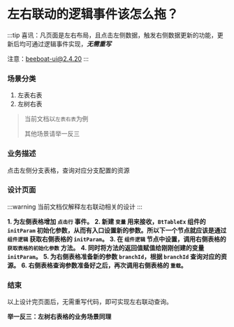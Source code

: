 # 左右联动的逻辑事件该怎么拖？

:::tip
喜讯：凡页面是左右布局，且点击左侧数据，触发右侧数据更新的功能，更新后均可通过逻辑事件实现，***无需重写***

注意：beeboat-ui@2.4.20
:::

### 场景分类

1. 左表右表
2. 左树右表

> 当前文档以`左表右表`为例
>
> 其他场景请举一反三
>

### 业务描述
点击左侧分支表格，查询对应分支配置的资源
<drawing-bed src="20240410/1.png" alt="20240410/1.png"/>

### 设计页面
:::warning
当前文档仅解释左右联动相关的设计
:::

**1. 为左侧表格增加 `点击行` 事件。**
<drawing-bed src="20240410/2.png" alt="20240410/2.png"/>
**2. 新建 `变量` 用来接收，`BtTableEx` 组件的 `initParam` 初始化参数，从而有入口设置新的参数。所以下一个节点就应该是通过 `组件逻辑` 获取右侧表格的 `initParam`。**
<drawing-bed src="20240410/3.png" alt="20240410/3.png"/>
**3. 在 `组件逻辑` 节点中设置，调用右侧表格的 `获取表格的初始化参数` 方法。**
<drawing-bed src="20240410/4.png" alt="20240410/4.png"/>
**4. 同时将方法的返回值赋值给刚刚创建的变量 `initParam`。**
<drawing-bed src="20240410/5.png" alt="20240410/5.png"/>
**5. 为右侧表格准备新的参数 `branchId`，根据 `branchId` 查询对应的资源。**
<drawing-bed src="20240410/6.png" alt="20240410/6.png"/>
**6. 右侧表格查询参数准备好之后，再次调用右侧表格的 `重载`。**
<drawing-bed src="20240410/7.png" alt="20240410/7.png"/>

### 结束

以上设计完页面后，无需重写代码，即可实现左右联动查询。

**举一反三：左树右表格的业务场景同理**